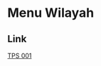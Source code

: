 # Menu Wilayah

## Link

[TPS 001](https://github.com/gigit-pemilu/pemilu-2024-92-papua-barat/tree/main/pilpres/hitung-suara/sub/92-papua-barat/sub/12-pegunungan-arfak/sub/01-anggi/sub/2009-testega-pamaha/sub/001-tps)

